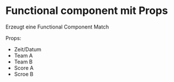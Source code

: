 # Functional component mit Props

Erzeugt eine Functional Component Match

Props:

- Zeit/Datum
- Team A
- Team B
- Score A
- Scroe B

